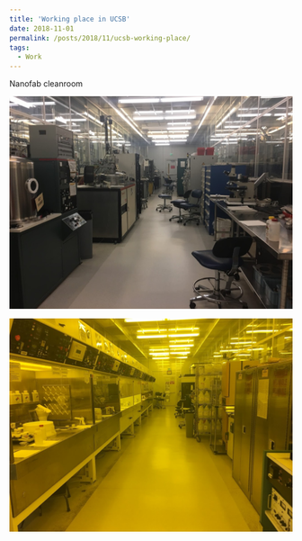 ```yaml
---
title: 'Working place in UCSB'
date: 2018-11-01
permalink: /posts/2018/11/ucsb-working-place/
tags:
  - Work
---
```


Nanofab cleanroom

<img src="/images/2021-06-29-11-42-06.png" style="display: block; margin: auto;"/>
<br>
<img src="/images/2021-06-29-11-41-43.png" style="display: block; margin: auto;"/>